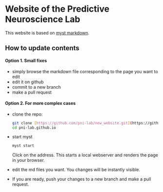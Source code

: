 # Website of the Predictive Neuroscience Lab

This website is based on [myst markdown](https://mystmd.org/).

## How to update contents

#### Option 1. Small fixes
- simply browse the markdown file corresponding to the page you want to edit
- edit it on github
- commit to a new branch
- make a pull request

#### Option 2. For more complex cases
- clone the repo:
  ```bash
  git clone [https://github.com/pni-lab/new_website.git](https://github.com/pni-lab/pni-lab.github.io.git)https://github.com/pni-lab/pni-lab.github.io.git
  cd pni-lab.github.io
  ```
- start myst
  ```bash
  myst start
  ```
  Click on the address. This starts a local webserver and renders the page in your browser. 

- edit the md files you want. You changes will be instantly visible.
- If you are ready, push your changes to a new branch and make a pull request.
